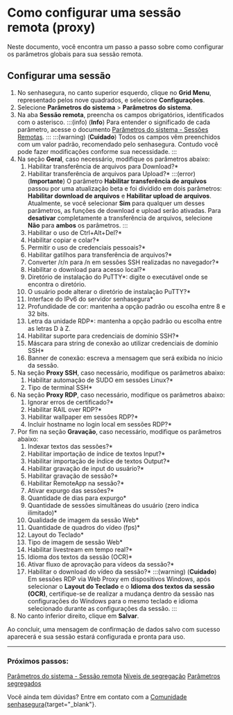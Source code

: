 # Como configurar uma sessão remota (proxy)

Neste documento, você encontra um passo a passo sobre como configurar os parâmetros globais para sua sessão remota.

## Configurar uma sessão

1. No senhasegura, no canto superior esquerdo, clique no **Grid Menu**, representado pelos nove quadrados, e selecione **Configurações**.
2. Selecione **Parâmetros do sistema** >  **Parâmetros do sistema**. 
3. Na aba **Sessão remota**, preencha os campos obrigatórios, identificados com o asterisco.
    :::(info) (**Info**)
    Para entender o significado de cada parâmetro, acesse o documento [Parâmetros do sistema - Sessões Remotas](/v3-33/docs/pt/pam-session-proxy-settings).
    :::
    :::(warning) (**Cuidado**)
    Todos os campos vêm preenchidos com um valor padrão, recomendado pelo senhasegura. Contudo você pode fazer modificações conforme sua necessidade. 
    :::
4. Na seção **Geral**, caso necessário, modifique os parâmetros abaixo:
    1. Habilitar transferência de arquivos para Download?*
    2. Habilitar transferência de arquivos para Upload?*
        :::(error) (**Importante**)
        O parâmetro **Habilitar transferência de arquivos** passou por uma atualização beta e foi dividido em dois parâmetros: **Habilitar download de arquivos** e **Habilitar upload de arquivos**. Atualmente, se você selecionar **Sim** para qualquer um desses parâmetros, as funções de download e upload serão ativadas. Para **desativar** completamente a transferência de arquivos, selecione **Não** para **ambos** os parâmetros.
        :::
    3. Habilitar o uso de Ctrl+Alt+Del?*
    4. Habilitar copiar e colar?*
    5. Permitir o uso de credenciais pessoais?*
    6. Habilitar gatilhos para transferência de arquivos?*
    7. Converter /r/n para /n em sessões SSH realizadas no navegador?*
    8. Habilitar o download para acesso local?*
    9. Diretório de instalação do PuTTY*: digite o executável onde se encontra o diretório.
    10. O usuário pode alterar o diretório de instalação PuTTY?*
    11. Interface do IPv6 do servidor senhasegura*
    12. Profundidade de cor: mantenha a opção padrão ou escolha entre 8 e 32 bits.
    13. Letra da unidade RDP*: mantenha a opção padrão ou escolha entre as letras D à Z.
    14. Habilitar suporte para credenciais de domínio SSH?*
    15. Máscara para string de conexão ao utilizar credenciais de domínio SSH*
    16. Banner de conexão: escreva a mensagem que será exibida no ínicio da sessão.
5. Na seção **Proxy SSH**, caso necessário, modifique os parâmetros abaixo:
    1. Habilitar automação de SUDO em sessões Linux?*
    2. Tipo de terminal SSH*
6. Na seção **Proxy RDP**, caso necessário, modifique os parâmetros abaixo:
    1. Ignorar erros de certificado?*
    2. Habilitar RAIL over RDP?*
    3. Habilitar wallpaper em sessões RDP?*
    4. Incluir hostname no login local em sessões RDP?*
7. Por fim na seção **Gravação**, caso necessário, modifique os parâmetros abaixo:
    1. Indexar textos das sessões?*
    2. Habilitar importação de índice de textos Input?*
    3. Habilitar importação de índice de textos Output?*
    4. Habilitar gravação de input do usuário?*
    5. Habilitar gravação de sessão?*
    6. Habilitar RemoteApp na sessão?*
    7. Ativar expurgo das sessões?*
    8. Quantidade de dias para expurgo*
    9. Quantidade de sessões simultâneas do usuário (zero indica ilimitado)*
    10. Qualidade de imagem da sessão Web*
    11. Quantidade de quadros do vídeo (fps)*
    12. Layout do Teclado*
    13. Tipo de imagem de sessão Web*
    14. Habilitar livestream em tempo real?*
    15. Idioma dos textos da sessão (OCR)*
    16. Ativar fluxo de aprovação para vídeos da sessão?*
    17. Habilitar o download do vídeo da sessão?*
    :::(warning) (**Cuidado**)
    Em sessões RDP via Web Proxy em dispositivos Windows, após selecionar o **Layout do Teclado** e o **Idioma dos textos da sessão (OCR)**, certifique-se de realizar a mudança dentro da sessão nas configurações do Windows para o mesmo teclado e idioma selecionado durante as configurações da sessão.
    :::
8. No canto inferior direito, clique em **Salvar**.

Ao concluir, uma mensagem de confirmação de dados salvo com sucesso aparecerá e sua sessão estará configurada e pronta para uso.

***
### Próximos passos:
[Parâmetros do sistema - Sessão remota](/v3-33/docs/pt/pam-session-proxy-settings)
[Níveis de segregação](/v3-33/docs/pt/pam-session-segregation-level)
[Parâmetros segregados](/v3-33/docs/pt/pam-session-segregated-parameters)

Você ainda tem dúvidas? Entre em contato com a [Comunidade senhasegura](https://community.senhasegura.io/){target="_blank"}.